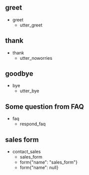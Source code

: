 ## greet
* greet
  - utter_greet

## thank
* thank
  - utter_noworries

## goodbye
* bye
  - utter_bye
  
 ## Some question from FAQ
* faq
  - respond_faq
  
## sales form
* contact_sales
  - sales_form                   <!--Run the sales_form action-->
  - form{"name": "sales_form"}   <!--Activate the form-->
  - form{"name": null}           <!--Deactivate the form-->